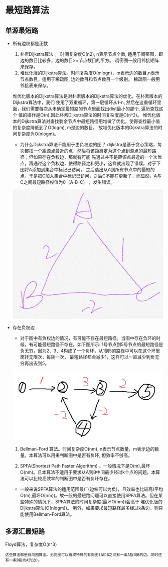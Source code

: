 # 最短路算法
## 单源最短路
- 所有边权都是正数
  1. 朴素Dijkstra算法 。 时间复杂度O(n2), n表示节点个数, 适用于稠密图，即边的数目比较多，边的数目>=节点数目的平方。
  稠密图一般用邻接矩阵来保存。
  2. 堆优化版的Dijkstra算法。时间复杂度O(mlogn)，m表示边的数目,n表示节点数目。适用于稀疏图, 边的数目和节点数目一个级别。
  稀疏图一般用邻接表来保存。
  
  堆优化版本的Dijkstra算法是对朴素版本的Dijkstra算法的优化，在朴素版本的Dijkstra算法中，我们
  使用了双重循环，第一层循环从1-n, 然后在这重循环里面，我们需要每次从未确定最短路的节点里面找出dist最小的那个, 遍历查找这个
  值的操作是O(n),因此朴素Dijkstra算法的时间复杂度是O(n^2)。
  堆优化版本的Dijkstra算法对查找剩余节点中最短路径用堆做了优化，使得查找最小值的复杂度降低到了O(logm), m是边的数目。
  故堆优化版本的Dijkstra算法的时间复杂度为O(nlogm)。
  - 为什么Dijkstra算法不能用于由负权边的图？
  dijkstra是基于贪心策略，每次都找一个距源点最近的点，然后将该距离定为这个点到源点的最短路径；但如果存在负权边，那就有可能
  先通过并不是距源点最近的一个次优点，再通过这个负权边，使得路径之和更小，这样就出现了错误。对于下图将A添加到集合中标记已访问，
  之后选出从A到所有节点中的最短的点，于是把C加入集合中标记已访问，之后C不能在更新了，而显然，A与C之间最短路径权值为0（A-B-C）
  ，发生错误。
  
  ![带负权边的图](带负权边的图.jpg)
  
- 存在负权边
  - 对于图中有负权边的情况，有可能不存在最短路径。当图中存在负环的时候，有可能最短路径不存在。如下图所示:
  1号节点到5号节点的最短路径是负无穷，因为2、3、4构成了一个负环，从1到5的路径中可以在这个环里面转无限次，每转一次，
  最短路径都会减少1，这样可以一直减少到负无穷再出去到5。
  
  ![有负环存在的图](有负环存在的图.JPG)
  1. Bellman-Ford 算法。时间复杂度O(nm), n表示节点数量，m表示边的数量。本算法可以用来判断图中是否有负环, 但效率不够高。
  
  2. SPFA(Shortest Path Faster Algorithm) 。一般情况下是O(m),最坏O(nm)。且本算法不适用于要求从A到B中间最少经过k个点的问题。本算法可以比较高效率的判断图中是否有负环存在。
  
  - 一般来说SPFA算法的适用范围最广(边权可以为负)，且效率也比较高(平均O(m),最坏O(nm))。故一般的最短路问题可以直接使用SPFA算法。但在某些特殊的情况下，SPFA算法的时间复杂度(最坏O(nm))会高于
  堆优化版的Dijkstra算法(O(nlogm))。
  另外，如果要求最短路径最多经过k条边，则只能使用Bellman-Ford算法。
## 多源汇最短路
Floyd算法，复杂度O(n^3)
```
这些算法都是有向图算法。无向图可以看成特殊的有向图(A和B之间有一条A指向B的边，同时还有一条B指向A的边)。
```
